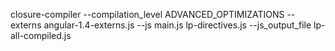 closure-compiler --compilation_level ADVANCED_OPTIMIZATIONS --externs angular-1.4-externs.js --js main.js lp-directives.js --js_output_file lp-all-compiled.js
